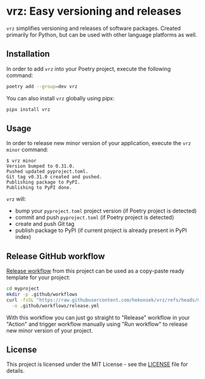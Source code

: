 # vrz: Easy versioning and releases

`vrz` simplifies versioning and releases of software packages. Created primarily for Python, but can be used with other language platforms as well.

## Installation

In order to add `vrz` into your Poetry project, execute the following command:

```bash
poetry add --group=dev vrz
```

You can also install `vrz` globally using pipx:

```bash
pipx install vrz
```

## Usage

In order to release new minor version of your application, execute the `vrz minor` command:

```
$ vrz minor
Version bumped to 0.31.0.
Pushed updated pyproject.toml.
Git tag v0.31.0 created and pushed.
Publishing package to PyPI.
Publishing to PyPI done.
```

`vrz` will:
- bump your `pyproject.toml` project version (if Poetry project is detected)
- commit and push `pyproject.toml` (if Poetry project is detected)
- create and push Git tag
- publish package to PyPI (if current project is already present in PyPI index)

## Release GitHub workflow

[Release workflow](.github/workflows/release.yml) from this project can be used as a copy-paste ready template for your project:

```bash
cd myproject
mkdir -p .github/workflows
curl -fsSL "https://raw.githubusercontent.com/hekonsek/vrz/refs/heads/main/.github/workflows/release.yml" \
  -o .github/workflows/release.yml
```

With this workflow you can just go straight to "Release" workflow in your "Action" and trigger workflow manually using "Run workflow" to release new minor version of your project.

## License

This project is licensed under the MIT License - see the [LICENSE](LICENSE) file for details.